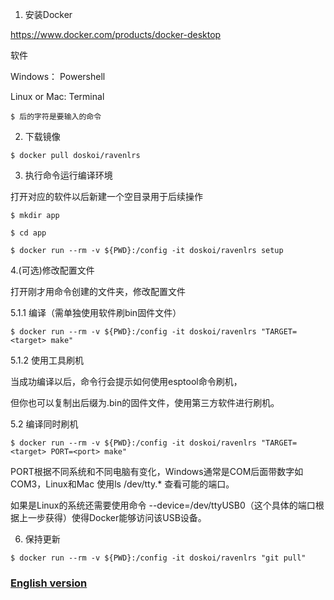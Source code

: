 1. 安装Docker

https://www.docker.com/products/docker-desktop

软件

Windows： Powershell

Linux or Mac: Terminal

```$ 后的字符是要输入的命令```

2. 下载镜像

```$ docker pull doskoi/ravenlrs```

3. 执行命令运行编译环境

打开对应的软件以后新建一个空目录用于后续操作

```$ mkdir app```

```$ cd app```

```$ docker run --rm -v ${PWD}:/config -it doskoi/ravenlrs setup```

4.(可选)修改配置文件

打开刚才用命令创建的文件夹，修改配置文件

5.1.1 编译（需单独使用软件刷bin固件文件）

```$ docker run --rm -v ${PWD}:/config -it doskoi/ravenlrs "TARGET=<target> make"```

5.1.2 使用工具刷机

当成功编译以后，命令行会提示如何使用esptool命令刷机，

但你也可以复制出后缀为.bin的固件文件，使用第三方软件进行刷机。


5.2 编译同时刷机

```$ docker run --rm -v ${PWD}:/config -it doskoi/ravenlrs "TARGET=<target> PORT=<port> make"```

PORT根据不同系统和不同电脑有变化，Windows通常是COM后面带数字如COM3，Linux和Mac 使用ls /dev/tty.* 查看可能的端口。

如果是Linux的系统还需要使用命令 --device=/dev/ttyUSB0（这个具体的端口根据上一步获得）使得Docker能够访问该USB设备。

6. 保持更新

```$ docker run --rm -v ${PWD}:/config -it doskoi/ravenlrs "git pull"```

### [English version](README.md)